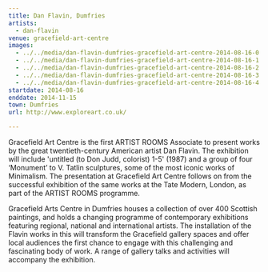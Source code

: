 ```yaml
---
title: Dan Flavin, Dumfries
artists:
  - dan-flavin
venue: gracefield-art-centre
images:
  - ../../media/dan-flavin-dumfries-gracefield-art-centre-2014-08-16-0.webp
  - ../../media/dan-flavin-dumfries-gracefield-art-centre-2014-08-16-1.webp
  - ../../media/dan-flavin-dumfries-gracefield-art-centre-2014-08-16-2.webp
  - ../../media/dan-flavin-dumfries-gracefield-art-centre-2014-08-16-3.webp
  - ../../media/dan-flavin-dumfries-gracefield-art-centre-2014-08-16-4.webp
startdate: 2014-08-16
enddate: 2014-11-15
town: Dumfries
url: http://www.exploreart.co.uk/

---
```


Gracefield Art Centre is the first ARTIST ROOMS Associate to present works by the great twentieth-century American artist Dan Flavin. The exhibition will include 'untitled (to Don Judd, colorist) 1-5' (1987) and a group of four ‘Monument’ to V. Tatlin sculptures, some of the most iconic works of Minimalism. The presentation at Gracefield Art Centre follows on from the successful exhibition of the same works at the Tate Modern, London, as part of the ARTIST ROOMS programme.

Gracefield Arts Centre in Dumfries houses a collection of over 400 Scottish paintings, and holds a changing programme of contemporary exhibitions featuring regional, national and international artists. The installation of the Flavin works in this will transform the Gracefield gallery spaces and offer local audiences the first chance to engage with this challenging and fascinating body of work. A range of gallery talks and activities will accompany the exhibition.